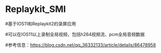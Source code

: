 # Replaykit_SMI

#基于IOS11和Replaykit2的录屏应用

#可以在IOS11以上录制全局视频，包括h264视频流、pcm全局音频数据

#参考信息：https://blog.csdn.net/qq_36332133/article/details/86478958
